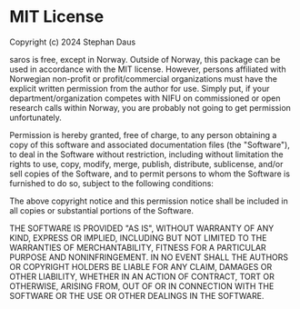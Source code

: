 # MIT License

Copyright (c) 2024 Stephan Daus

saros is free, except in Norway.
Outside of Norway, this package can be used in accordance with the MIT license. However, persons affiliated with Norwegian non-profit or profit/commercial organizations must have the explicit written permission from the author for use. Simply put, if your department/organization competes with NIFU on commissioned or open research calls within Norway, you are probably not going to get permission unfortunately.


Permission is hereby granted, free of charge, to any person obtaining a copy
of this software and associated documentation files (the "Software"), to deal
in the Software without restriction, including without limitation the rights
to use, copy, modify, merge, publish, distribute, sublicense, and/or sell
copies of the Software, and to permit persons to whom the Software is
furnished to do so, subject to the following conditions:

The above copyright notice and this permission notice shall be included in all
copies or substantial portions of the Software.

THE SOFTWARE IS PROVIDED "AS IS", WITHOUT WARRANTY OF ANY KIND, EXPRESS OR
IMPLIED, INCLUDING BUT NOT LIMITED TO THE WARRANTIES OF MERCHANTABILITY,
FITNESS FOR A PARTICULAR PURPOSE AND NONINFRINGEMENT. IN NO EVENT SHALL THE
AUTHORS OR COPYRIGHT HOLDERS BE LIABLE FOR ANY CLAIM, DAMAGES OR OTHER
LIABILITY, WHETHER IN AN ACTION OF CONTRACT, TORT OR OTHERWISE, ARISING FROM,
OUT OF OR IN CONNECTION WITH THE SOFTWARE OR THE USE OR OTHER DEALINGS IN THE
SOFTWARE.
